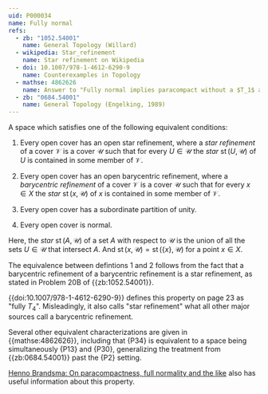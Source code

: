 ```yaml
---
uid: P000034
name: Fully normal
refs:
  - zb: "1052.54001"
    name: General Topology (Willard)
  - wikipedia: Star_refinement
    name: Star refinement on Wikipedia
  - doi: 10.1007/978-1-4612-6290-9
    name: Counterexamples in Topology
  - mathse: 4862626
    name: Answer to "Fully normal implies paracompact without a $T_1$ assumption?"
  - zb: "0684.54001"
    name: General Topology (Engelking, 1989)
---
```


A space which satisfies one of the following equivalent conditions:

1. Every open cover has an open star refinement, where a *star refinement* of a cover 
$\mathcal V$ is a cover $\mathcal U$ such that for every $U\in\mathcal U$ the *star* 
$\operatorname{st}(U,\mathcal U)$ of $U$ is contained in some member of $\mathcal V$.

2. Every open cover has an open barycentric refinement, 
where a *barycentric refinement* of a cover $\mathcal V$ is a cover $\mathcal U$ such that for every 
$x\in X$ the *star* $\operatorname{st}(x,\mathcal U)$ of $x$ is contained in some member of $\mathcal V$.

3. Every open cover has a subordinate partition of unity.

4. Every open cover is normal.

Here, the *star* $\operatorname{st}(A,\mathcal U)$ of a set $A$ with respect to $\mathcal U$ is the 
union of all the sets $U\in\mathcal U$ that intersect $A$.
And $\operatorname{st}(x,\mathcal U)=\operatorname{st}(\{x\},\mathcal U)$ for a point $x\in X$.

The equivalence between defintions 1 and 2 follows from the fact that a barycentric refinement
of a barycentric refinement is a star refinement, as stated in Problem 20B of {{zb:1052.54001}}.

{{doi:10.1007/978-1-4612-6290-9}} defines this property on page 23 as "fully $T_4$".
Misleadingly, it also calls "star refinement" what all other major sources call a barycentric refinement.

Several other equivalent characterizations are given in {{mathse:4862626}}, including that {P34} is equivalent to a space being simultaneously {P13} and {P30}, generalizing the treatment from {{zb:0684.54001}} past the {P2} setting.

[Henno Brandsma: On paracompactness, full normality and the like](http://at.yorku.ca/p/a/c/a/02.pdf)
also has useful information about this property.